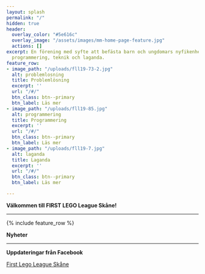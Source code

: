 ```yaml
---
layout: splash
permalink: "/"
hidden: true
header:
  overlay_color: "#5e616c"
  overlay_image: "/assets/images/mm-home-page-feature.jpg"
  actions: []
excerpt: En förening med syfte att befästa barn och ungdomars nyfikenhet kring problemlösning,
  programmering, teknik och laganda.
feature_row:
- image_path: "/uploads/fll19-73-2.jpg"
  alt: problemlosning
  title: Problemlösning
  excerpt: ''
  url: "/#/"
  btn_class: btn--primary
  btn_label: Läs mer
- image_path: "/uploads/fll19-85.jpg"
  alt: programmering
  title: Programmering
  excerpt: ''
  url: "/#/"
  btn_class: btn--primary
  btn_label: Läs mer
- image_path: "/uploads/fll19-7.jpg"
  alt: laganda
  title: Laganda
  excerpt: ''
  url: "/#/"
  btn_class: btn--primary
  btn_label: Läs mer

---
```

**Välkommen till FIRST LEGO League Skåne!**

***

{% include feature_row %}

**Nyheter**

***

**Uppdateringar från Facebook**

[First Lego League Skåne](https://www.facebook.com/FLLSkane)